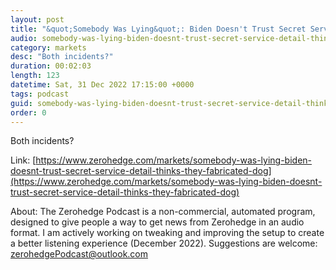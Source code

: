 ```yaml
---
layout: post
title: "&quot;Somebody Was Lying&quot;: Biden Doesn't Trust Secret Service Detail, Thinks They Fabricated Dog Biting Incident"
audio: somebody-was-lying-biden-doesnt-trust-secret-service-detail-thinks-they-fabricated-dog-1
category: markets
desc: "Both incidents?"
duration: 00:02:03
length: 123
datetime: Sat, 31 Dec 2022 17:15:00 +0000
tags: podcast
guid: somebody-was-lying-biden-doesnt-trust-secret-service-detail-thinks-they-fabricated-dog-0
order: 0
---
```

Both incidents?

Link: [https://www.zerohedge.com/markets/somebody-was-lying-biden-doesnt-trust-secret-service-detail-thinks-they-fabricated-dog](https://www.zerohedge.com/markets/somebody-was-lying-biden-doesnt-trust-secret-service-detail-thinks-they-fabricated-dog)

About: The Zerohedge Podcast is a non-commercial, automated program, designed to give people a way to get news from Zerohedge in an audio format.  I am actively working on tweaking and improving the setup to create a better listening experience (December 2022).  Suggestions are welcome: [zerohedgePodcast@outlook.com](mailto:zerohedgePodcast@outlook.com)
